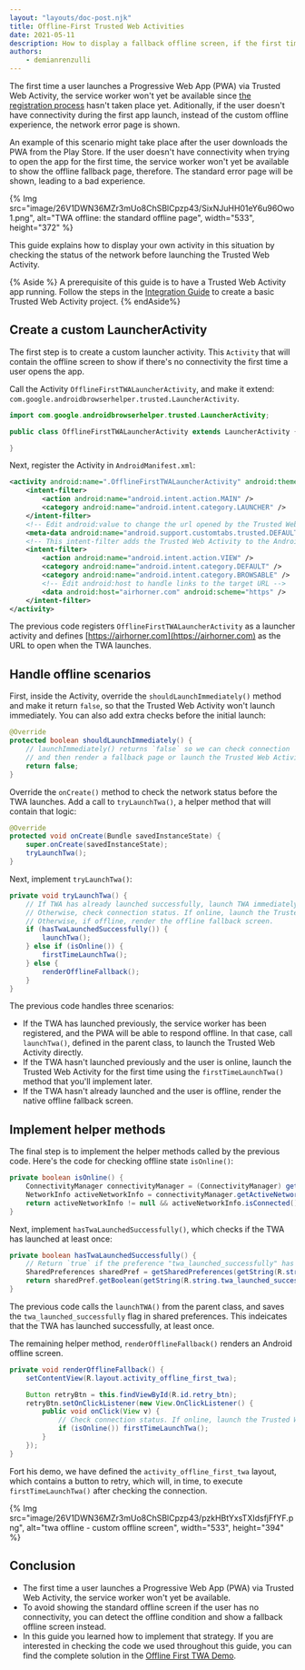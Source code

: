 ```yaml
---
layout: "layouts/doc-post.njk" 
title: Offline-First Trusted Web Activities 
date: 2021-05-11 
description: How to display a fallback offline screen, if the first time the user opens the app, there's no connectivity. 
authors:
    - demianrenzulli
---
```


The first time a user launches a Progressive Web App (PWA) via Trusted Web
Activity, the service worker won't yet be available since [the registration
process](https://developers.google.com/web/fundamentals/primers/service-workers/registration)
hasn't taken place yet. Aditionally, if the user doesn't have connectivity during the first app
launch, instead of the custom offline experience, the network error page is
shown.

An example of this scenario might take place after the user downloads the PWA
from the Play Store. If the user doesn't have connectivity when trying to open
the app for the first time, the service worker won't yet be available to show
the offline fallback page, therefore. The standard error page will be shown,
leading to a bad experience.

{% Img src="image/26V1DWN36MZr3mUo8ChSBlCpzp43/SixNJuHH01eY6u96Owo1.png",
alt="TWA offline: the standard offline page", width="533", height="372" %}

This guide explains how to display your own activity in this situation by
checking the status of the network before launching the Trusted Web Activity.

{% Aside %} 
A prerequisite of this guide is to have a Trusted Web Activity app
running. Follow the steps in the [Integration
Guide][1]
to create a basic Trusted Web Activity project. 
{% endAside%}

## Create a custom LauncherActivity

The first step is to create a custom launcher activity. This `Activity`
that will contain the offline screen to show if there's no connectivity
the first time a user opens the app.

Call the Activity `OfflineFirstTWALauncherActivity`, and make it extend:
`com.google.androidbrowserhelper.trusted.LauncherActivity`.

```java
import com.google.androidbrowserhelper.trusted.LauncherActivity;

public class OfflineFirstTWALauncherActivity extends LauncherActivity {

}
```

Next, register the Activity in `AndroidManifest.xml`:

```xml
<activity android:name=".OfflineFirstTWALauncherActivity" android:theme="@style/Theme.Design.NoActionBar">
    <intent-filter>
        <action android:name="android.intent.action.MAIN" />
        <category android:name="android.intent.category.LAUNCHER" />
    </intent-filter>
    <!-- Edit android:value to change the url opened by the Trusted Web Activity -->
    <meta-data android:name="android.support.customtabs.trusted.DEFAULT_URL" android:value="https://airhorner.com" />
    <!-- This intent-filter adds the Trusted Web Activity to the Android Launcher -->
    <intent-filter>
        <action android:name="android.intent.action.VIEW" />
        <category android:name="android.intent.category.DEFAULT" />
        <category android:name="android.intent.category.BROWSABLE" />
        <!-- Edit android:host to handle links to the target URL -->
        <data android:host="airhorner.com" android:scheme="https" />
    </intent-filter>
</activity>
```

The previous code registers `OfflineFirstTWALauncherActivity` as a launcher
activity and defines [https://airhorner.com](https://airhorner.com) as the URL
to open when the TWA launches. 

## Handle offline scenarios

First, inside the Activity, override the `shouldLaunchImmediately()` method and
make it return `false`, so that the Trusted Web Activity won't launch
immediately. You can also add extra checks before the initial launch:

```java
@Override
protected boolean shouldLaunchImmediately() {
    // launchImmediately() returns `false` so we can check connection
    // and then render a fallback page or launch the Trusted Web Activity with `launchTwa()`.
    return false;
}
```

Override the `onCreate()` method to check the network status before the TWA
launches. Add a call to `tryLaunchTwa()`, a helper method that will contain that
logic:

```java
@Override
protected void onCreate(Bundle savedInstanceState) {
    super.onCreate(savedInstanceState);
    tryLaunchTwa();
}
```

Next, implement `tryLaunchTwa()`:

```java
private void tryLaunchTwa() {
    // If TWA has already launched successfully, launch TWA immediately.
    // Otherwise, check connection status. If online, launch the Trusted Web Activity with `launchTwa()`.
    // Otherwise, if offline, render the offline fallback screen.
    if (hasTwaLaunchedSuccessfully()) {
        launchTwa();
    } else if (isOnline()) {
        firstTimeLaunchTwa();
    } else {
        renderOfflineFallback();
    }
}
```

The previous code handles three scenarios:

- If the TWA has launched previously, the service worker has
  been registered, and the PWA will be able to respond offline. In that case,
  call `launchTwa()`, defined in the parent class, to launch the
  Trusted Web Activity directly.
- If the TWA hasn't launched previously and the user is online, launch the
  Trusted Web Activity for the first time using the `firstTimeLaunchTwa()`
  method that you'll implement later.
- If the TWA hasn't already launched and the user is offline, render the native
  offline fallback screen.

## Implement helper methods

The final step is to implement the helper methods called by the previous code.
Here's the code for checking offline state `isOnline()`:

```java
private boolean isOnline() {
    ConnectivityManager connectivityManager = (ConnectivityManager) getSystemService(Context.CONNECTIVITY_SERVICE);
    NetworkInfo activeNetworkInfo = connectivityManager.getActiveNetworkInfo();
    return activeNetworkInfo != null && activeNetworkInfo.isConnected();
}
```

Next, implement `hasTwaLaunchedSuccessfully()`, which checks if the TWA has
launched at least once:

```java
private boolean hasTwaLaunchedSuccessfully() {
    // Return `true` if the preference "twa_launched_successfully" has already been set.
    SharedPreferences sharedPref = getSharedPreferences(getString(R.string.twa_offline_first_preferences_file_key), Context.MODE_PRIVATE);
    return sharedPref.getBoolean(getString(R.string.twa_launched_successfully), false);
}
```

The previous code calls the `launchTWA()` from the parent class, and saves the
`twa_launched_successfully` flag in shared preferences. This indeicates that the TWA
has launched successfully, at least once.

The remaining helper method, `renderOfflineFallback()` renders an Android
offline screen. 

```java
private void renderOfflineFallback() {
    setContentView(R.layout.activity_offline_first_twa);

    Button retryBtn = this.findViewById(R.id.retry_btn);
    retryBtn.setOnClickListener(new View.OnClickListener() {
        public void onClick(View v) {
            // Check connection status. If online, launch the Trusted Web Activity for the first time.
            if (isOnline()) firstTimeLaunchTwa();
        }
    });
}
```

Fort his demo, we have defined the `activity_offline_first_twa` layout, which
contains a button to retry, which will, in time, to execute
`firstTimeLaunchTwa()` after checking the connection.

{% Img src="image/26V1DWN36MZr3mUo8ChSBlCpzp43/pzkHBtYxsTXIdsfjFfYF.png",
alt="twa offline - custom offline screen", width="533", height="394" %}

## Conclusion

- The first time a user launches a Progressive Web App (PWA) via Trusted Web
  Activity, the service worker won't yet be available.
- To avoid showing the standard offline screen if the user has no connectivity,
  you can detect the offline condition and show a fallback offline screen
  instead.
- In this guide you learned how to implement that strategy. If you are
  interested in checking the code we used throughout this guide, you can find
  the complete solution in the [Offline First TWA
  Demo](https://github.com/GoogleChrome/android-browser-helper/tree/main/demos/twa-offline-first).

[1]: /docs/android/trusted-web-activity/integration-guide/
